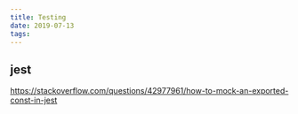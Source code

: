 ```yaml
---
title: Testing
date: 2019-07-13
tags:
---
```


## jest

https://stackoverflow.com/questions/42977961/how-to-mock-an-exported-const-in-jest 


